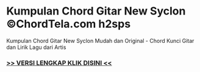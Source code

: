 
 # Kumpulan Chord Gitar New Syclon ©ChordTela.com h2sps


Kumpulan Chord Gitar New Syclon Mudah dan Original - Chord Kunci Gitar dan Lirik Lagu dari Artis

###  <a href="https://shortlighzx.web.app?sq=Kumpulan Chord Gitar New Syclon ©ChordTela.com"> >> VERSI LENGKAP KLIK DISINI << </a>
